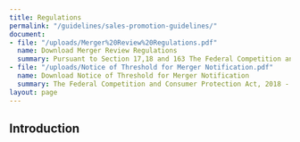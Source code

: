 ```yaml
---
title: Regulations
permalink: "/guidelines/sales-promotion-guidelines/"
document:
- file: "/uploads/Merger%20Review%20Regulations.pdf"
  name: Download Merger Review Regulations
  summary: Pursuant to Section 17,18 and 163 The Federal Competition and Consumer Protection Commission hereby issues the Merger Review Regulations 2020 to govern the notification and review of mergers under Part XII of the Federal Competition and Consumer Protection Act 2018.
- file: "/uploads/Notice of Threshold for Merger Notification.pdf"
  name: Download Notice of Threshold for Merger Notification
  summary: The Federal Competition and Consumer Protection Act, 2018 - Notice of Threshold for Merger Notification Pursuant to section 93(4)
layout: page
---
```


## Introduction